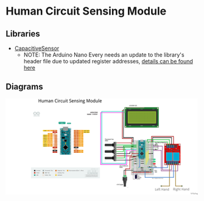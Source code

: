 # Human Circuit Sensing Module

## Libraries

- [CapacitiveSensor](https://github.com/PaulStoffregen/CapacitiveSensor)
  - NOTE: The Arduino Nano Every needs an update to the library's header file due to updated register addresses, [details can be found here](https://forum.arduino.cc/t/capacitive-touch-sensing-with-nano-every/1086407)

## Diagrams
![Circuit Diagram](human_circuit_bb.png)
